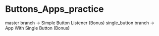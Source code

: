 # Buttons_Apps_practice
master branch -> Simple Button Listener (Bonus)
single_button branch -> App With Single Button (Bonus)
